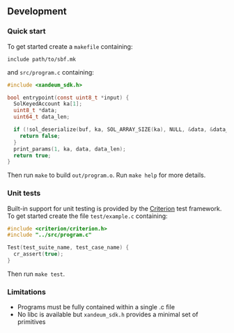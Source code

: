 ## Development

### Quick start
To get started create a `makefile` containing:
```make
include path/to/sbf.mk
```
and `src/program.c` containing:
```c
#include <xandeum_sdk.h>

bool entrypoint(const uint8_t *input) {
  SolKeyedAccount ka[1];
  uint8_t *data;
  uint64_t data_len;

  if (!sol_deserialize(buf, ka, SOL_ARRAY_SIZE(ka), NULL, &data, &data_len)) {
    return false;
  }
  print_params(1, ka, data, data_len);
  return true;
}
```

Then run `make` to build `out/program.o`.
Run `make help` for more details.

### Unit tests
Built-in support for unit testing is provided by the
[Criterion](https://criterion.readthedocs.io/en/master/index.html) test framework.
To get started create the file `test/example.c` containing:
```c
#include <criterion/criterion.h>
#include "../src/program.c"

Test(test_suite_name, test_case_name) {
  cr_assert(true);
}
```
Then run `make test`.

### Limitations
* Programs must be fully contained within a single .c file
* No libc is available but `xandeum_sdk.h` provides a minimal set of primitives
